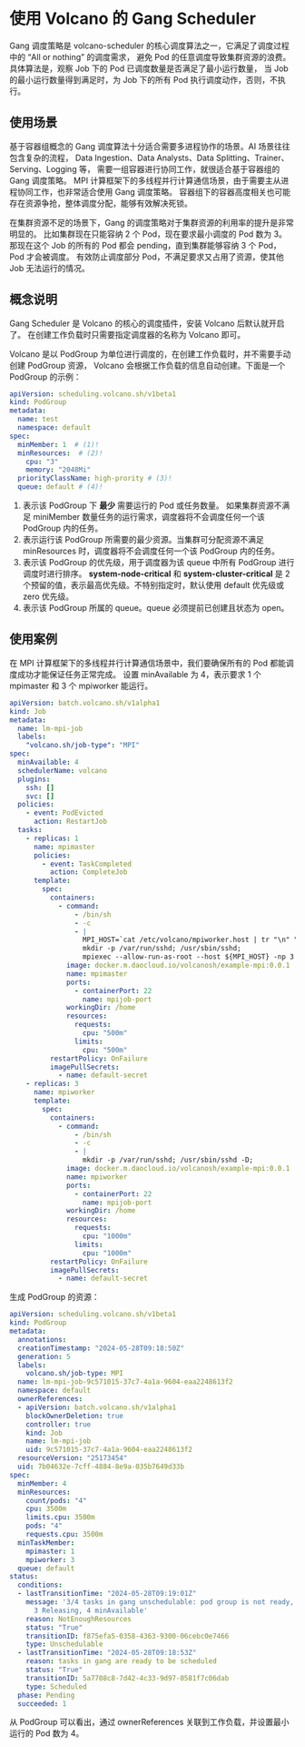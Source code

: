 # 使用 Volcano 的 Gang Scheduler

Gang 调度策略是 volcano-scheduler 的核心调度算法之一，它满足了调度过程中的 “All or nothing” 的调度需求，
避免 Pod 的任意调度导致集群资源的浪费。具体算法是，观察 Job 下的 Pod 已调度数量是否满足了最小运行数量，
当 Job 的最小运行数量得到满足时，为 Job 下的所有 Pod 执行调度动作，否则，不执行。

## 使用场景

基于容器组概念的 Gang 调度算法十分适合需要多进程协作的场景。AI 场景往往包含复杂的流程，
Data Ingestion、Data Analysts、Data Splitting、Trainer、Serving、Logging 等，
需要一组容器进行协同工作，就很适合基于容器组的 Gang 调度策略。
MPI 计算框架下的多线程并行计算通信场景，由于需要主从进程协同工作，也非常适合使用 Gang 调度策略。
容器组下的容器高度相关也可能存在资源争抢，整体调度分配，能够有效解决死锁。

在集群资源不足的场景下，Gang 的调度策略对于集群资源的利用率的提升是非常明显的。
比如集群现在只能容纳 2 个 Pod，现在要求最小调度的 Pod 数为 3。
那现在这个 Job 的所有的 Pod 都会 pending，直到集群能够容纳 3 个 Pod，Pod 才会被调度。
有效防止调度部分 Pod，不满足要求又占用了资源，使其他 Job 无法运行的情况。

## 概念说明

Gang Scheduler 是 Volcano 的核心的调度插件，安装 Volcano 后默认就开启了。
在创建工作负载时只需要指定调度器的名称为 Volcano 即可。

Volcano 是以 PodGroup 为单位进行调度的，在创建工作负载时，并不需要手动创建 PodGroup 资源，
Volcano 会根据工作负载的信息自动创建。下面是一个 PodGroup 的示例：

```yaml
apiVersion: scheduling.volcano.sh/v1beta1
kind: PodGroup
metadata:
  name: test
  namespace: default
spec:
  minMember: 1  # (1)!
  minResources:  # (2)!
    cpu: "3"
    memory: "2048Mi"
  priorityClassName: high-prority # (3)!
  queue: default # (4)!
```

1. 表示该 PodGroup 下 **最少** 需要运行的 Pod 或任务数量。
   如果集群资源不满足 miniMember 数量任务的运行需求，调度器将不会调度任何一个该 PodGroup 内的任务。
2. 表示运行该 PodGroup 所需要的最少资源。当集群可分配资源不满足 minResources 时，调度器将不会调度任何一个该 PodGroup 内的任务。
3. 表示该 PodGroup 的优先级，用于调度器为该 queue 中所有 PodGroup 进行调度时进行排序。
   **system-node-critical** 和 **system-cluster-critical** 是 2 个预留的值，表示最高优先级。不特别指定时，默认使用 default 优先级或 zero 优先级。
4. 表示该 PodGroup 所属的 queue。queue 必须提前已创建且状态为 open。

## 使用案例

在 MPI 计算框架下的多线程并行计算通信场景中，我们要确保所有的 Pod 都能调度成功才能保证任务正常完成。
设置 minAvailable 为 4，表示要求 1 个 mpimaster 和 3 个 mpiworker 能运行。

```yaml
apiVersion: batch.volcano.sh/v1alpha1
kind: Job
metadata:
  name: lm-mpi-job
  labels:
    "volcano.sh/job-type": "MPI"
spec:
  minAvailable: 4
  schedulerName: volcano
  plugins:
    ssh: []
    svc: []
  policies:
    - event: PodEvicted
      action: RestartJob
  tasks:
    - replicas: 1
      name: mpimaster
      policies:
        - event: TaskCompleted
          action: CompleteJob
      template:
        spec:
          containers:
            - command:
                - /bin/sh
                - -c
                - |
                  MPI_HOST=`cat /etc/volcano/mpiworker.host | tr "\n" ","`;
                  mkdir -p /var/run/sshd; /usr/sbin/sshd;
                  mpiexec --allow-run-as-root --host ${MPI_HOST} -np 3 mpi_hello_world;
              image: docker.m.daocloud.io/volcanosh/example-mpi:0.0.1
              name: mpimaster
              ports:
                - containerPort: 22
                  name: mpijob-port
              workingDir: /home
              resources:
                requests:
                  cpu: "500m"
                limits:
                  cpu: "500m"
          restartPolicy: OnFailure
          imagePullSecrets:
            - name: default-secret
    - replicas: 3
      name: mpiworker
      template:
        spec:
          containers:
            - command:
                - /bin/sh
                - -c
                - |
                  mkdir -p /var/run/sshd; /usr/sbin/sshd -D;
              image: docker.m.daocloud.io/volcanosh/example-mpi:0.0.1
              name: mpiworker
              ports:
                - containerPort: 22
                  name: mpijob-port
              workingDir: /home
              resources:
                requests:
                  cpu: "1000m"
                limits:
                  cpu: "1000m"
          restartPolicy: OnFailure
          imagePullSecrets:
            - name: default-secret
```

生成 PodGroup 的资源：

```yaml
apiVersion: scheduling.volcano.sh/v1beta1
kind: PodGroup
metadata:
  annotations:
  creationTimestamp: "2024-05-28T09:18:50Z"
  generation: 5
  labels:
    volcano.sh/job-type: MPI
  name: lm-mpi-job-9c571015-37c7-4a1a-9604-eaa2248613f2
  namespace: default
  ownerReferences:
  - apiVersion: batch.volcano.sh/v1alpha1
    blockOwnerDeletion: true
    controller: true
    kind: Job
    name: lm-mpi-job
    uid: 9c571015-37c7-4a1a-9604-eaa2248613f2
  resourceVersion: "25173454"
  uid: 7b04632e-7cff-4884-8e9a-035b7649d33b
spec:
  minMember: 4
  minResources:
    count/pods: "4"
    cpu: 3500m
    limits.cpu: 3500m
    pods: "4"
    requests.cpu: 3500m
  minTaskMember:
    mpimaster: 1
    mpiworker: 3
  queue: default
status:
  conditions:
  - lastTransitionTime: "2024-05-28T09:19:01Z"
    message: '3/4 tasks in gang unschedulable: pod group is not ready, 1 Succeeded,
      3 Releasing, 4 minAvailable'
    reason: NotEnoughResources
    status: "True"
    transitionID: f875efa5-0358-4363-9300-06cebc0e7466
    type: Unschedulable
  - lastTransitionTime: "2024-05-28T09:18:53Z"
    reason: tasks in gang are ready to be scheduled
    status: "True"
    transitionID: 5a7708c8-7d42-4c33-9d97-0581f7c06dab
    type: Scheduled
  phase: Pending
  succeeded: 1
```

从 PodGroup 可以看出，通过 ownerReferences 关联到工作负载，并设置最小运行的 Pod 数为 4。
